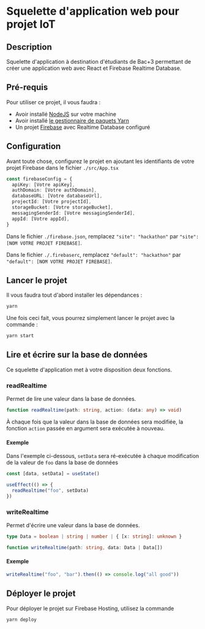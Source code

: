 # Squelette d'application web pour projet IoT

## Description

Squelette d'application à destination d'étudiants de Bac+3 permettant de créer une application web avec React et Firebase Realtime Database.

## Pré-requis

Pour utiliser ce projet, il vous faudra :

- Avoir installé [NodeJS](https://nodejs.org/en/download) sur votre machine
- Avoir installé [le gestionnaire de paquets Yarn](https://classic.yarnpkg.com/lang/en/docs/install/#mac-stable)
- Un projet [Firebase](https://console.firebase.google.com/) avec Realtime Database configuré

## Configuration

Avant toute chose, configurez le projet en ajoutant les identifiants de votre projet Firebase dans le fichier `./src/App.tsx`

```ts
const firebaseConfig = {
  apiKey: [Votre apiKey],
  authDomain: [Votre authDomain],
  databaseURL: [Votre databaseUrl],
  projectId: [Votre projectId],
  storageBucket: [Votre storageBucket],
  messagingSenderId: [Votre messagingSenderId],
  appId: [Votre appId],
}
```

Dans le fichier `./firebase.json`, remplacez `"site": "hackathon"` par `"site": [NOM VOTRE PROJET FIREBASE]`.

Dans le fichier `./.firebaserc`, remplacez `"default": "hackathon"` par `"default": [NOM VOTRE PROJET FIREBASE]`.

## Lancer le projet

Il vous faudra tout d'abord installer les dépendances :

```bash
yarn
```

Une fois ceci fait, vous pourrez simplement lancer le projet avec la commande :

```bash
yarn start
```

## Lire et écrire sur la base de données

Ce squelette d'application met à votre disposition deux fonctions.

### readRealtime

Permet de lire une valeur dans la base de données.

```ts
function readRealtime(path: string, action: (data: any) => void)
```

À chaque fois que la valeur dans la base de données sera modifiée, la fonction `action` passée en argument sera exécutée à nouveau.

#### Exemple

Dans l'exemple ci-dessous, `setData` sera ré-exécutée à chaque modification de la valeur de `foo` dans la base de données

```ts
const [data, setData] = useState()

useEffect(() => {
  readRealtime("foo", setData)
})
```

### writeRealtime

Permet d'écrire une valeur dans la base de données.

```ts
type Data = boolean | string | number | { [x: string]: unknown }

function writeRealtime(path: string, data: Data | Data[])
```

#### Exemple

```ts
writeRealtime("foo", "bar").then(() => console.log("all good"))
```

## Déployer le projet

Pour déployer le projet sur Firebase Hosting, utilisez la commande

```bash
yarn deploy
```
